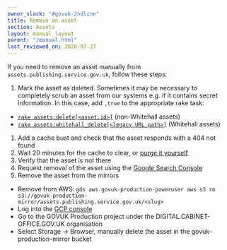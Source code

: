 ```yaml
---
owner_slack: "#govuk-2ndline"
title: Remove an asset
section: Assets
layout: manual_layout
parent: "/manual.html"
last_reviewed_on: 2020-07-27
---
```


If you need to remove an asset manually from `assets.publishing.service.gov.uk`,
follow these steps:

1. Mark the asset as deleted. Sometimes it may be necessary to completely scrub an asset from our systems e.g. if it contains secret information. In this case, add `,true` to the appropriate rake task:
  - [`rake assets:delete[<asset.id>]`][rake-delete] (non-Whitehall assets)
  - [`rake assets:whitehall_delete[<legacy URL path>]`][whitehall-rake-delete] (Whitehall assets)
1. Add a cache bust and check that the asset responds with a 404 not found
1. Wait 20 minutes for the cache to clear, or [purge it yourself][clear-cache]
1. Verify that the asset is not there
1. Request removal of the asset using the [Google Search Console](https://www.google.com/webmasters/tools/removals)
1. Remove the asset from the mirrors
  - Remove from AWS: `gds aws govuk-production-poweruser aws s3 rm s3://govuk-production-mirror/assets.publishing.service.gov.uk/<slug>`
  - Log into the [GCP console](https://console.cloud.google.com/)
  - Go to the GOVUK Production project under the DIGITAL.CABINET-OFFICE.GOV.UK organisation
  - Select Storage -> Browser, manually delete the asset in the govuk-production-mirror bucket

[whitehall-rake-delete]: https://deploy.blue.production.govuk.digital/job/run-rake-task/parambuild/?TARGET_APPLICATION=asset-manager&MACHINE_CLASS=backend&RAKE_TASK=assets:whitehall_delete[]
[rake-delete]: https://deploy.blue.production.govuk.digital/job/run-rake-task/parambuild/?TARGET_APPLICATION=asset-manager&MACHINE_CLASS=backend&RAKE_TASK=assets:delete[]
[clear-cache]: https://docs.publishing.service.gov.uk/manual/purge-cache.html#assets
